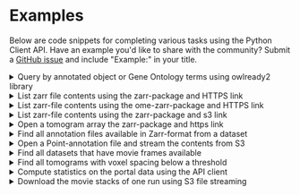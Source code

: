 # Examples

Below are code snippets for completing various tasks using the Python Client API. Have an example you'd like to share with the community? Submit a [GitHub issue](https://github.com/chanzuckerberg/cryoet-data-portal/issues) and include "Example:" in your title.


<details>
  <summary>Query by annotated object or Gene Ontology terms using owlready2 library</summary>
  
  Find all membrane annotations, including when the annotation has a subclass of membrane.
  
  ```python
import owlready2 as owl
from cryoet_data_portal import Client, Annotation

# Get Gene Ontology
onto = owl.get_ontology('https://purl.obolibrary.org/obo/go.owl')
onto.load()

# Get all terms that are subclasses of "membrane", GO_0016020 ID
# -  http://purl.obolibrary.org/obo/GO_0016020 is general membrane term (should match 10000, 10001, 10010)
# -  http://purl.obolibrary.org/obo/GO_0005874 is general microtubule term (should match 10000, 10001)
# -  http://purl.obolibrary.org/obo/GO_0035869 ciliary transition zone (should match 10009)
terms = onto.search(subclass_of = onto.search_one(iri = "*GO_0016020"))

# Get IRIs
terms = [t.name for t in terms]

# Query the portal for all annotation matching those terms
client = Client()
portal_objects = Annotation.find(client, [Annotation.object_id._in(terms)])

# Runs that contain annotations with that term
object_runs = set([po.tomogram_voxel_spacing.run.id for po in portal_objects])

# Datasets that contain annotations with that term
object_datasets = set([po.tomogram_voxel_spacing.run.dataset_id for po in portal_objects])
  ```
</details>

<details>
  <summary>List zarr file contents using the zarr-package and HTTPS link</summary>
  
  Stream data using https
  
  ```python
from cryoet_data_portal import Client, Tomogram
import zarr

# An example Tomogram
client = Client()
tomo = Tomogram.find(client, [Tomogram.tomogram_voxel_spacing.run.dataset_id == 10000])[0]

# Obtain the HTTPS URL to the tomogram 
url = tomo.https_omezarr_dir

# List the zarr contents
g = zarr.open_group(url, mode="r")
for i in g.attrs["multiscales"][0]["datasets"]:
    print(i["coordinateTransformations"])
    print(i["path"])
    path = i["path"]
    x = zarr.open(f"{url}/{path}")
    print(x.info_items())
  ```
</details>

<details>
  <summary>List zarr-file contents using the ome-zarr-package and HTTPS link</summary>
  
  Stream data using https
  
  ```python
from cryoet_data_portal import Client, Tomogram
from ome_zarr.io import parse_url
from ome_zarr.reader import Reader

# An example Tomogram
client = Client()
tomo = Tomogram.find(client, [Tomogram.tomogram_voxel_spacing.run.dataset_id == 10000])[0]

# Obtain the Zarr store 
url = tomo.https_omezarr_dir
store = parse_url(url, mode="r").store

# List the zarr contents
reader = Reader(parse_url(url))
nodes = list(reader())
nodes[0].data
  ```
</details>

<details>
  <summary>List zarr-file contents using the zarr-package and s3 link</summary>
  
  Stream data via S3
  
  ```python
from cryoet_data_portal import Client, Tomogram
import zarr

# An example Tomogram
client = Client()
tomo = Tomogram.find(client, [Tomogram.tomogram_voxel_spacing.run.dataset_id == 10000])[0]

# Open and list contents
g = zarr.open_group(tomo.s3_omezarr_dir, mode='r')
g.info_items()
  ```
</details>

<details>
  <summary>Open a tomogram array the zarr-package and https link</summary>
  
  Stream data using https
  
  ```python
from cryoet_data_portal import Client, Tomogram
import zarr

# An example Tomogram
client = Client()
tomo = Tomogram.find(client, [Tomogram.tomogram_voxel_spacing.run.dataset_id == 10000])[0]

g = zarr.open_array(f"{tomo.https_omezarr_dir}/0", mode='r')
  ```
</details>

<details>
  <summary>Find all annotation files available in Zarr-format from a dataset</summary>
  
  Use as training data for a segmentation model
  
  ```python
from cryoet_data_portal import Client, AnnotationFile 

# Get the client
client = Client()

# Select all zarr annotation files in dataset 10000
ret = AnnotationFile.find(client, [AnnotationFile.annotation.tomogram_voxel_spacing.run.dataset_id == 10000,  
                                        AnnotationFile.format == 'zarr'])
  ```
</details>

<details>
  <summary>Open a Point-annotation file and stream the contents from S3</summary>
  
  Use as training data for a particle picking model
  
  ```python
from cryoet_data_portal import Client, AnnotationFile
import s3fs
import ndjson

# Get a client instance
client = Client()

# Get all ndjson annotation files for dataset 10000
ret = AnnotationFile.find(client, [AnnotationFile.annotation.tomogram_voxel_spacing.run.dataset_id == 10000,  AnnotationFile.format == 'ndjson'])

# Create an S3 filesystem instance
fs = s3fs.S3FileSystem(anon=True)

# Open the first file and print the first annotation
name = ret[0].annotation.object_name
with fs.open(ret[0].s3_path) as pointfile:
    for point in ndjson.reader(pointfile):
        print(f"A {name} at {point['location']['x']}, {point['location']['y']}, {point['location']['z']}")
  ```
</details>

<details>
  <summary>Find all datasets that have movie frames available</summary>
  
  Start processing the raw data
  
  ```python
from cryoet_data_portal import Client, Dataset

# Get client instance
client = Client()

# FInd all datasets, that have tiltseries with 1 or more frame files
datasets_with_frames = Dataset.find(client, [Dataset.runs.tiltseries.frames_count > 0])
  ```
</details>

<details>
  <summary>Find all tomograms with voxel spacing below a threshold</summary>
  
  Select data of a specific resolution
  
  ```python
from cryoet_data_portal import Client, Tomogram

# Get client instance
client = Client()

# Get all tomograms with voxel spacing <= 10 Angstroms/voxel
tomos = Tomogram.find(client, [Tomogram.voxel_spacing <= 10])

# S3 URIs for MRCs 
s3mrc = [t.s3_mrc_scale0 for t in tomos]

# S3 URIs for Zarrs
s3zarr = [t.s3_omezarr_dir for t in tomos]
  ```
</details>

<details>
  <summary>Compute statistics on the portal data using the API client</summary>
  
  Find how many runs there are in total for a given species
  
  ```python
from cryoet_data_portal import Client, Dataset, Run, Annotation
import matplotlib.pyplot as plt

# Get client instance
client = Client()

# Get all available runs
datasets = Dataset.find(client)

# Get unique organism names
species = [d.organism_name for d in datasets]
unique_species = set(species)

# Count the Runs
num_runs_per_species = {}
for spec in unique_species:
    num_runs_per_species[spec] = len(Run.find(client, [Run.dataset.organism_name == spec]))

# Sort by number
sorted_by_run = {t[0]: t[1] for t in sorted(num_runs_per_species.items(), key=lambda kv: (kv[1], kv[0]))}

# Plot results
plt.figure().set_figwidth(20)
plt.bar(sorted_by_run.keys(), sorted_by_run.values(), color='g')
plt.xticks(rotation=30, ha='right')
plt.show()
  ```
</details>

<details>
  <summary>Download the movie stacks of one run using S3 file streaming</summary>
  
  Start processing from raw data
  
  ```python
from cryoet_data_portal import Client, Run
import s3fs 
import os

client = Client()

runs = Run.find(client, [Run.dataset_id == 10004])

# One run instance
run = runs[0]

fs = s3fs.S3FileSystem(anon=True)

# This is where the frames live
frames_dir = run.s3_prefix + 'Frames/'

# S3 allows listing
frames_list = fs.ls(frames_dir)

# Retrieval
outdir = f'/tmp/{run.name}/Frames/'
os.makedirs(outdir, exist_ok=True)

for file in frames_list:
    fs.get_file(file, f'{outdir}{os.path.basename(file)}')
  ```
</details>
